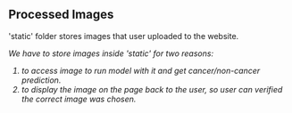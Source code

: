 ## Processed Images

'static' folder stores images that user uploaded to the website. 

<em>
We have to store images inside 'static' for two reasons:
  <ol>
    <li> to access image to run model with it and get cancer/non-cancer prediction. </li>  
    <li> to display the image on the page back to the user, so user can verified the correct image was chosen. </li>  
  </ol>
</em>
